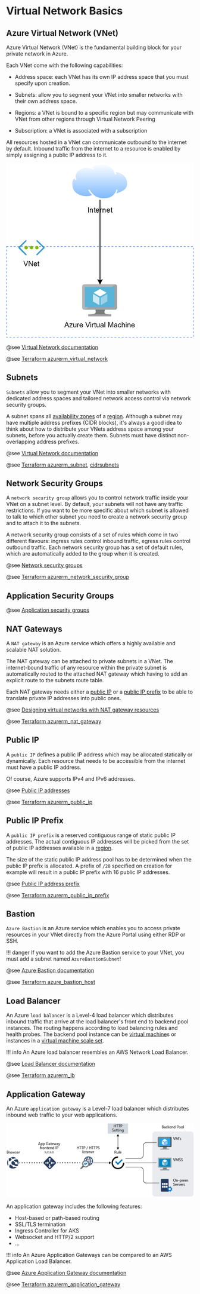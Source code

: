 # Virtual Network Basics

## Azure Virtual Network (VNet)

Azure Virtual Network (VNet) is the fundamental building block for your private network in Azure.

Each VNet come with the following capabilities:

* Address space: each VNet has its own IP address space that you must specify upon creation.

* Subnets: allow you to segment your VNet into smaller networks with their own address space.

* Regions: a VNet is bound to a specific region but may communicate with VNet from other regions
through Virtual Network Peering

* Subscription: a VNet is associated with a subscription

All resources hosted in a VNet can communicate outbound to the internet by default. 
Inbound traffic from the internet to a resource is enabled by simply assigning a public IP address
to it.

![](img/az_vnet.png)

@see [Virtual Network documentation](https://docs.microsoft.com/en-us/azure/virtual-network/)

@see [Terraform azurerm_virtual_network](https://www.terraform.io/docs/providers/azurerm/r/virtual_network.html)

## Subnets

`Subnets` allow you to segment your VNet into smaller networks with dedicated address spaces and tailored network access control
via network security groups.

A subnet spans all [availability zones](../az_get_started.md#availability-zones) of a [region](../az_get_started.md#region).
Although a subnet may have multiple address prefixes (CIDR blocks), it's always a good idea to think about how to
distribute your VNets address space among your subnets, before you actually create them.
Subnets must have distinct non-overlapping address prefixes.

@see [Virtual Network documentation](https://docs.microsoft.com/en-us/azure/virtual-network/)

@see [Terraform azurerm_subnet](https://www.terraform.io/docs/providers/azurerm/r/subnet.html),
[cidrsubnets](https://www.terraform.io/docs/configuration/functions/cidrsubnets.html)

## Network Security Groups

A `network security group` allows you to control network traffic inside your VNet on a subnet level.
By default, your subnets will not have any traffic restrictions. If you want to be more specific about which subnet is allowed
to talk to which other subnet you need to create a network security group and to attach it to the subnets.

A network security group consists of a set of rules which come in two different flavours: ingress rules control inbound traffic,
egress rules control outbound traffic. 
Each network security group has a set of default rules, which are automatically added to the group when it is created.
 
@see [Network security groups](https://docs.microsoft.com/en-us/azure/virtual-network/network-security-groups-overview)

@see [Terraform azurerm_network_security_group](https://www.terraform.io/docs/providers/azurerm/r/network_security_group.html)

## Application Security Groups

@see [Application security groups](https://docs.microsoft.com/en-us/azure/virtual-network/application-security-groups)

## NAT Gateways

A `NAT gateway` is an Azure service which offers a highly available and scalable NAT solution.

The NAT gateway can be attached to private subnets in a VNet. 
The internet-bound traffic of any resource within the private subnet is automatically routed to the attached NAT gateway
which having to add an explicit route to the subnets route table.

Each NAT gateway needs either a [public IP](#public-ip) or a [public IP prefix](#public-ip-prefix) to be able to translate private IP addresses into public ones.  

@see [Designing virtual networks with NAT gateway resources](https://docs.microsoft.com/en-us/azure/virtual-network/nat-gateway-resource)

@see [Terraform azurerm_nat_gateway](https://www.terraform.io/docs/providers/azurerm/r/nat_gateway.html)

## Public IP

A `public IP` defines a public IP address which may be allocated statically or dynamically.
Each resource that needs to be accessible from the internet must have a public IP address.

Of course, Azure supports IPv4 and IPv6 addresses.

@see [Public IP addresses](https://docs.microsoft.com/en-us/azure/virtual-network/public-ip-addresses)

@see [Terraform azurerm_public_ip](https://www.terraform.io/docs/providers/azurerm/r/public_ip.html)

## Public IP Prefix

A `public IP prefix` is a reserved contiguous range of static public IP addresses.
The actual contiguous IP addresses will be picked from the set of public IP addresses available in a [region](../az_get_started.md#region). 

The size of the static public IP address pool has to be determined when the public IP prefix is allocated.
A prefix of `/28` specified on creation for example will result in a public IP prefix with 16 public IP addresses.

@see [Public IP address prefix](https://docs.microsoft.com/en-us/azure/virtual-network/public-ip-address-prefix)

@see [Terraform azurerm_public_ip_prefix](https://www.terraform.io/docs/providers/azurerm/r/public_ip_prefix.html)

## Bastion 

`Azure Bastion` is an Azure service which enables you to access private resources in your VNet directly from the Azure Portal
using either RDP or SSH.

!!! danger
    If you want to add the Azure Bastion service to your VNet, you must add a subnet named `AzureBastionSubnet`!

@see [Azure Bastion documentation](https://docs.microsoft.com/en-us/azure/bastion/)

@see [Terraform azure_bastion_host](https://www.terraform.io/docs/providers/azurerm/r/bastion_host.html)

## Load Balancer

An Azure `load balancer` is a Level-4 load balancer which distributes inbound traffic
that arrive at the load balancer's front end to backend pool instances.
The routing happens according to load balancing rules and health probes.
The backend pool instance can be [virtual machine](../vm/vm_basics.md#virtual-machine)s 
or instances in a [virtual machine scale set](../vm/vm_basics.md#virtual-machine-scale-set).

!!! info
   An Azure load balancer resembles an AWS Network Load Balancer.
   
@see [Load Balancer documentation](https://docs.microsoft.com/en-us/azure/load-balancer/)

@see [Terraform azurerm_lb](https://registry.terraform.io/providers/hashicorp/azurerm/latest/docs/resources/lb)

## Application Gateway

An Azure `application gateway` is a Level-7 load balancer which distributes inbound web traffic
to your web applications.

![](img/figure1-720.png)

An application gateway includes the following features:
* Host-based or path-based routing
* SSL/TLS termination
* Ingress Controller for AKS
* Websocket and HTTP/2 support
* ...
 
!!! info
   An Azure Application Gateways can be compared to an AWS Application Load Balancer.

@see [Azure Application Gateway documentation](https://docs.microsoft.com/en-us/azure/application-gateway/)

@see [Terraform azurerm_application_gateway](https://registry.terraform.io/providers/hashicorp/azurerm/latest/docs/resources/application_gateway)
